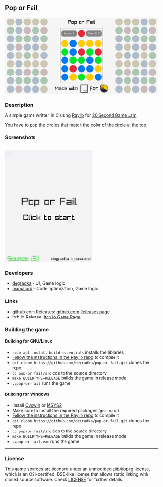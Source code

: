## Pop or Fail

![Pop or Fail](readme-images/readme-image000.png "Pop or Fail")

### Description

A simple game written in C using [Raylib](https://raylib.com) for [20 Second Game Jam](https://itch.io/jam/20-second-game-jam)

You have to pop the circles that match the color of the circle at the top.

### Screenshots
<br>
<img src="./readme-images/readme-image001.gif" width="288px">

### Developers

 - [degradka](https://github.com/degradka) - UI, Game logic
 - [mamalord](https://github.com/mamalord) - Code optimization, Game logic

### Links

 - github.com Releases: [github.com Releases page](https://github.com/degradka/pop-or-fail/releases)
 - itch.io Release: [itch.io Game Page](https://www.youtube.com/watch?v=dQw4w9WgXcQ)

### Building the game
#### Building for GNU/Linux
- `sudo apt install build-essentials` installs the libraries
- [Follow the instructions in the Raylib repo](https://github.com/raysan5/raylib/wiki/Working-on-GNU-Linux) to compile it
- `git clone https://github.com/degradka/pop-or-fail.git` clones the repo
- `cd pop-or-fail/src` cds to the source directory
- `make BUILDTYPE=RELEASE` builds the game in release mode
- `./pop-or-fail` runs the game

#### Building for Windows 
- Install [Cygwin](https://www.cygwin.com) or [MSYS2](https://www.msys2.org)
- Make sure to install the required packages (`gcc`, `make`)
- [Follow the instructions in the Raylib repo](https://github.com/raysan5/raylib/wiki/Working-on-Windows) to compile it
- `git clone https://github.com/degradka/pop-or-fail.git` clones the repo
- `cd pop-or-fail/src` cds to the source directory
- `make BUILDTYPE=RELEASE` builds the game in release mode
- `./pop-or-fail.exe` runs the game

---
### License

This game sources are licensed under an unmodified zlib/libpng license, which is an OSI-certified, BSD-like license that allows static linking with closed source software. Check [LICENSE](LICENSE) for further details.
